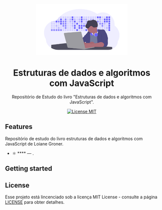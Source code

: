 <h1 align="center">
<br>
  <img src="assets/logo.png" alt="Estruturas de Dados e Algoritmos" width="300">
<br>
<br>
  Estruturas de dados e algoritmos com JavaScript
</h1>

<p align="center">Repositório de Estudo do livro "Estruturas de dados e algoritmos com JavaScript".</p>

<p align="center">
  <a href="https://opensource.org/licenses/MIT">
    <img src="https://img.shields.io/badge/License-MIT-blue.svg" alt="License MIT">
  </a>
</p>

## Features

[//]: # "Add the features of your project here:"

Repositório de estudo do livro estruturas de dados e algoritmos com JavaScript de Loiane Groner.

- ⚛️ **** — .

## Getting started

## License

Esse projeto está lincenciado sob a licença MIT License - consulte a página [LICENSE](https://opensource.org/licenses/MIT) para obter detalhes.
